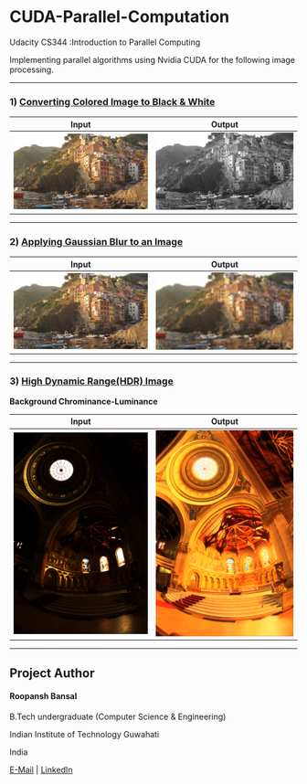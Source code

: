 # CUDA-Parallel-Computation
Udacity CS344 :Introduction to Parallel Computing

Implementing parallel algorithms using Nvidia CUDA for the following image processing.
____________________

### 1) [Converting Colored Image to Black & White](Problem%20Set%201)

| Input | Output |
|-------|--------|
|<img src="Screenshots/1/input.jpg" width="400px"/>|<img src="Screenshots/1/output.png" width="400px"/>|
____________________
### 2) [Applying Gaussian Blur to an Image](Problem%20Set%202)

| Input | Output |
|-------|--------|
|<img src="Screenshots/2/input.jpg" width="400px"/>|<img src="Screenshots/2/output.png" width="400px"/>|
____________________
### 3) [High Dynamic Range(HDR) Image](Problem%20Set%203)

**Background Chrominance-Luminance**

| Input | Output |
|-------|--------|
|<img src="Screenshots/3/input.png" width="400px"/>|<img src="Screenshots/3/output.png" width="400px"/>|
____________________

## Project Author
#### Roopansh Bansal

B.Tech undergraduate (Computer Science & Engineering)

Indian Institute of Technology Guwahati

India

[E-Mail](mailto:roopansh.bansal@gmail.com)  |  [LinkedIn](https://www.linkedin.com/in/roopansh-bansal)
